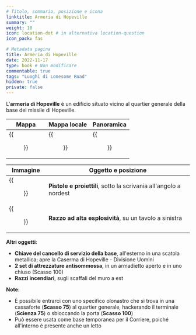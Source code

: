 ```yaml
---
# Titolo, sommario, posizione e icona
linktitle: Armeria di Hopeville
summary: ""
weight: 10
icon: location-dot # in alternativa location-question
icon_pack: fas

# Metadata pagina
title: Armeria di Hopeville
date: 2022-11-17
type: book # Non modificare
commentable: true
tags: "Luoghi di Lonesome Road"
hidden: true
private: false
---
```


<div class="fnv">

L'**armeria di Hopeville** è un edificio situato vicino al quartier generale della base del missile di Hopeville.

| Mappa | Mappa locale | Panoramica |
| ----- | ------------ | ---------- |
| {{<figure src="fnv/Hopeville_armory_loc.webp">}}      |  {{<figure src="fnv/LR_Hopeville_armory_loc.webp">}}            |  {{<figure src="fnv/Hopeville_Armory.webp">}}          |

| Immagine | Oggetto e posizione |
| -------- | ------------------- |
| {{<figure src="fnv/Guns_and_Bullets_Hopeville_armory.webp">}}         | **Pistole e proiettili**, sotto la scrivania all'angolo a nordest                    |
| {{<figure src="fnv/FNVLR_rocket_Hopeville_armory_table.webp">}}         |  **Razzo ad alta esplosività**, su un tavolo a sinistra                   |

**Altri oggetti**:
- **Chiave del cancello di servizio della base**, all'esterno in una scatola metallica; apre la Caserma di Hopeville - Divisione Uomini
- **2 set di attrezzature antisommossa**, in un armadietto aperto e in uno chiuso (Scasso 100)
- **Razzi incendiari**, sugli scaffali del muro a est

**Note**:
- È possibile entrarci con uno specifico olonastro che si trova in una cassaforte (**Scasso 75**) al quartier generale, hackerando il terminale (**Scienza 75**) o sbloccando la porta (**Scasso 100**)
- Può essere usata come base temporanea per il Corriere, poiché all'interno è presente anche un letto

</div>

